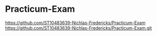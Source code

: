 # Practicum-Exam

https://github.com/ST10483639-Nichlas-Fredericks/Practicum-Exam
https://github.com/ST10483639-Nichlas-Fredericks/Practicum-Exam.git

